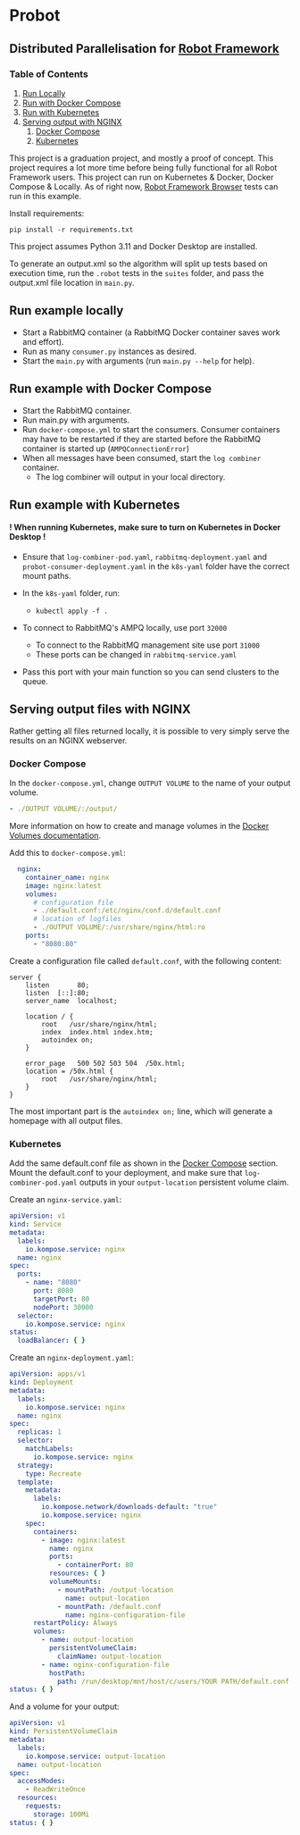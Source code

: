 # Probot

## Distributed Parallelisation for [Robot Framework](https://robotframework.org/)

### Table of Contents

1. [Run Locally](#run-example-locally)
2. [Run with Docker Compose](#run-example-with-docker-compose)
3. [Run with Kubernetes](#run-example-with-kubernetes)
4. [Serving output with NGINX](#serving-output-files-with-nginx)
    1. [Docker Compose](#docker-compose)
    2. [Kubernetes](#kubernetes)

This project is a graduation project, and mostly a proof of concept. This project requires a lot more time before being
fully functional for all Robot Framework users. This project can run on Kubernetes & Docker, Docker Compose & Locally.
As of right now, [Robot Framework Browser](https://robotframework-browser.org/) tests can run in this example.

Install requirements:<br>

```commandline
pip install -r requirements.txt
```

This project assumes Python 3.11 and Docker Desktop are installed.<br>

To generate an output.xml so the algorithm will split up tests based on execution time, run the ```.robot``` tests in
the ```suites``` folder, and pass the output.xml file location in ```main.py```.

## Run example locally

- Start a RabbitMQ container (a RabbitMQ Docker container saves work and effort).
- Run as many ```consumer.py``` instances as desired.
- Start the ```main.py``` with arguments (run ```main.py --help``` for help).

## Run example with Docker Compose

- Start the RabbitMQ container.
- Run main.py with arguments.
- Run ```docker-compose.yml``` to start the consumers. Consumer containers may have to be restarted if they are started
  before the RabbitMQ container is started up (```AMPQConnectionError```)
- When all messages have been consumed, start the ```log combiner``` container.
    - The log combiner will output in your local directory.

## Run example with Kubernetes

#### ! When running Kubernetes, make sure to turn on Kubernetes in Docker Desktop !

* Ensure that ```log-combiner-pod.yaml```, ```rabbitmq-deployment.yaml``` and ```probot-consumer-deployment.yaml``` in
  the ```k8s-yaml``` folder have the correct mount paths.
* In the ```k8s-yaml``` folder, run:
    * ```kubectl apply -f .```

* To connect to RabbitMQ's AMPQ locally, use port ```32000```
    * To connect to the RabbitMQ management site use port ```31000```
    * These ports can be changed in ```rabbitmq-service.yaml```
* Pass this port with your main function so you can send clusters to the queue.

## Serving output files with NGINX

Rather getting all files returned locally, it is possible to very simply serve the results on an NGINX webserver.

### Docker Compose

In the ```docker-compose.yml```, change ```OUTPUT VOLUME``` to the name of your output volume.

```yaml
- ./OUTPUT VOLUME/:/output/
```

More information on how
to create and manage volumes in the [Docker Volumes documentation](https://docs.docker.com/storage/volumes/).

Add this to ```docker-compose.yml```:

```yaml
  nginx:
    container_name: nginx
    image: nginx:latest
    volumes:
      # configuration file
      - ./default.conf:/etc/nginx/conf.d/default.conf
      # location of logfiles
      - ./OUTPUT VOLUME/:/usr/share/nginx/html:ro
    ports:
      - "8080:80"
  ```

Create a configuration file called ```default.conf```, with the following content:

```shell
server {
    listen       80;
    listen  [::]:80;
    server_name  localhost;

    location / {
        root   /usr/share/nginx/html;
        index  index.html index.htm;
        autoindex on;
    }

    error_page   500 502 503 504  /50x.html;
    location = /50x.html {
        root   /usr/share/nginx/html;
    }
}
```

The most important part is the ```autoindex on;``` line, which will generate a homepage with all output files.

### Kubernetes

Add the same default.conf file as shown in the [Docker Compose](#docker-compose) section. Mount the default.conf to your
deployment, and make sure that ```log-combiner-pod.yaml``` outputs in
your ```output-location```  persistent volume claim.

Create an ```nginx-service.yaml```:

```yaml
apiVersion: v1
kind: Service
metadata:
  labels:
    io.kompose.service: nginx
  name: nginx
spec:
  ports:
    - name: "8080"
      port: 8080
      targetPort: 80
      nodePort: 30000
  selector:
    io.kompose.service: nginx
status:
  loadBalancer: { }
```

Create an ```nginx-deployment.yaml```:

```yaml
apiVersion: apps/v1
kind: Deployment
metadata:
  labels:
    io.kompose.service: nginx
  name: nginx
spec:
  replicas: 1
  selector:
    matchLabels:
      io.kompose.service: nginx
  strategy:
    type: Recreate
  template:
    metadata:
      labels:
        io.kompose.network/downloads-default: "true"
        io.kompose.service: nginx
    spec:
      containers:
        - image: nginx:latest
          name: nginx
          ports:
            - containerPort: 80
          resources: { }
          volumeMounts:
            - mountPath: /output-location
              name: output-location
            - mountPath: /default.conf
              name: nginx-configuration-file
      restartPolicy: Always
      volumes:
        - name: output-location
          persistentVolumeClaim:
            claimName: output-location
        - name: nginx-configuration-file
          hostPath:
            path: /run/desktop/mnt/host/c/users/YOUR PATH/default.conf
status: { }
```

And a volume for your output:

```yaml
apiVersion: v1
kind: PersistentVolumeClaim
metadata:
  labels:
    io.kompose.service: output-location
  name: output-location
spec:
  accessModes:
    - ReadWriteOnce
  resources:
    requests:
      storage: 100Mi
status: { }

```